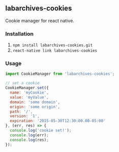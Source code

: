 ## labarchives-cookies

Cookie manager for react native.

### Installation

1. `npm install labarchives-cookies.git`
2. `react-native link labarchives-cookies`

### Usage

```javascript
import CookieManager from 'labarchives-cookies';

// set a cookie
CookieManager.set({
  name: 'myCookie',
  value: 'myValue',
  domain: 'some domain',
  origin: 'some origin',
  path: '/',
  version: '1',
  expiration: '2015-05-30T12:30:00.00-05:00'
}, (err, res) => {
  console.log('cookie set!');
  console.log(err);
  console.log(res);
});

```
